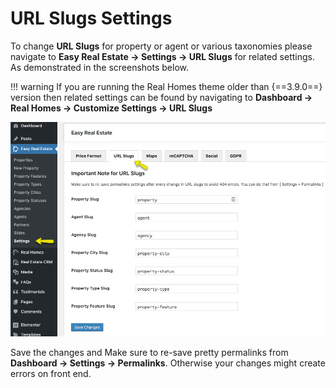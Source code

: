 # URL Slugs Settings

To change **URL Slugs** for property or agent or various taxonomies please navigate to **Easy Real Estate → Settings → URL Slugs** for related settings. As demonstrated in the screenshots below.

!!! warning
    If you are running the Real Homes theme older than {==3.9.0==} version then related settings can be found by navigating to **Dashboard → Real Homes → Customize Settings → URL Slugs**

![Real Homes Documentation](images/ere-tabs/url-slugs.png)

Save the changes and Make sure to re-save pretty permalinks from **Dashboard → Settings → Permalinks**. Otherwise your changes might create errors on front end. 
